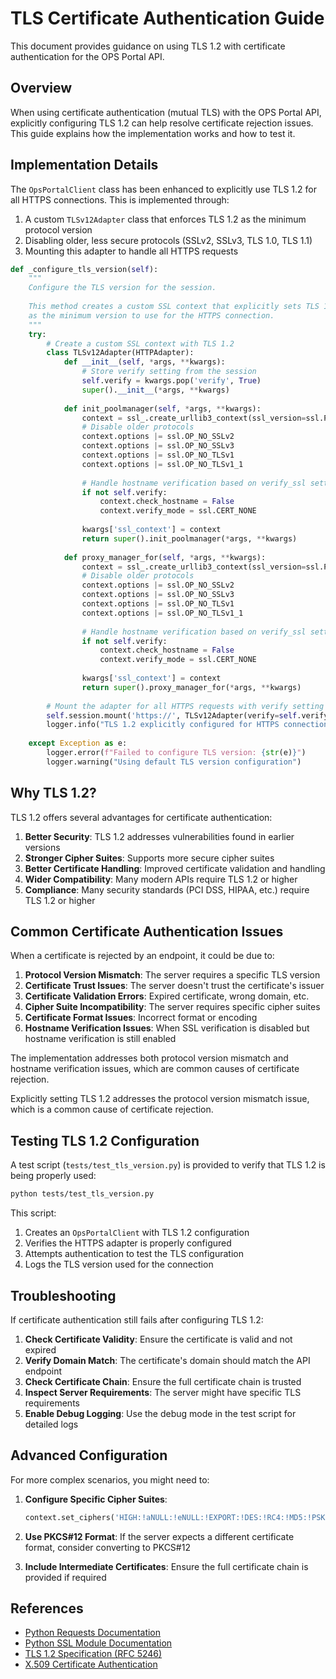 # TLS Certificate Authentication Guide

This document provides guidance on using TLS 1.2 with certificate authentication for the OPS Portal API.

## Overview

When using certificate authentication (mutual TLS) with the OPS Portal API, explicitly configuring TLS 1.2 can help resolve certificate rejection issues. This guide explains how the implementation works and how to test it.

## Implementation Details

The `OpsPortalClient` class has been enhanced to explicitly use TLS 1.2 for all HTTPS connections. This is implemented through:

1. A custom `TLSv12Adapter` class that enforces TLS 1.2 as the minimum protocol version
2. Disabling older, less secure protocols (SSLv2, SSLv3, TLS 1.0, TLS 1.1)
3. Mounting this adapter to handle all HTTPS requests

```python
def _configure_tls_version(self):
    """
    Configure the TLS version for the session.
    
    This method creates a custom SSL context that explicitly sets TLS 1.2
    as the minimum version to use for the HTTPS connection.
    """
    try:
        # Create a custom SSL context with TLS 1.2
        class TLSv12Adapter(HTTPAdapter):
            def __init__(self, *args, **kwargs):
                # Store verify setting from the session
                self.verify = kwargs.pop('verify', True)
                super().__init__(*args, **kwargs)
                
            def init_poolmanager(self, *args, **kwargs):
                context = ssl_.create_urllib3_context(ssl_version=ssl.PROTOCOL_TLSv1_2)
                # Disable older protocols
                context.options |= ssl.OP_NO_SSLv2
                context.options |= ssl.OP_NO_SSLv3
                context.options |= ssl.OP_NO_TLSv1
                context.options |= ssl.OP_NO_TLSv1_1
                
                # Handle hostname verification based on verify_ssl setting
                if not self.verify:
                    context.check_hostname = False
                    context.verify_mode = ssl.CERT_NONE
                
                kwargs['ssl_context'] = context
                return super().init_poolmanager(*args, **kwargs)
            
            def proxy_manager_for(self, *args, **kwargs):
                context = ssl_.create_urllib3_context(ssl_version=ssl.PROTOCOL_TLSv1_2)
                # Disable older protocols
                context.options |= ssl.OP_NO_SSLv2
                context.options |= ssl.OP_NO_SSLv3
                context.options |= ssl.OP_NO_TLSv1
                context.options |= ssl.OP_NO_TLSv1_1
                
                # Handle hostname verification based on verify_ssl setting
                if not self.verify:
                    context.check_hostname = False
                    context.verify_mode = ssl.CERT_NONE
                
                kwargs['ssl_context'] = context
                return super().proxy_manager_for(*args, **kwargs)
        
        # Mount the adapter for all HTTPS requests with verify setting
        self.session.mount('https://', TLSv12Adapter(verify=self.verify_ssl))
        logger.info("TLS 1.2 explicitly configured for HTTPS connections")
        
    except Exception as e:
        logger.error(f"Failed to configure TLS version: {str(e)}")
        logger.warning("Using default TLS version configuration")
```

## Why TLS 1.2?

TLS 1.2 offers several advantages for certificate authentication:

1. **Better Security**: TLS 1.2 addresses vulnerabilities found in earlier versions
2. **Stronger Cipher Suites**: Supports more secure cipher suites
3. **Better Certificate Handling**: Improved certificate validation and handling
4. **Wider Compatibility**: Many modern APIs require TLS 1.2 or higher
5. **Compliance**: Many security standards (PCI DSS, HIPAA, etc.) require TLS 1.2 or higher

## Common Certificate Authentication Issues

When a certificate is rejected by an endpoint, it could be due to:

1. **Protocol Version Mismatch**: The server requires a specific TLS version
2. **Certificate Trust Issues**: The server doesn't trust the certificate's issuer
3. **Certificate Validation Errors**: Expired certificate, wrong domain, etc.
4. **Cipher Suite Incompatibility**: The server requires specific cipher suites
5. **Certificate Format Issues**: Incorrect format or encoding
6. **Hostname Verification Issues**: When SSL verification is disabled but hostname verification is still enabled

The implementation addresses both protocol version mismatch and hostname verification issues, which are common causes of certificate rejection.

Explicitly setting TLS 1.2 addresses the protocol version mismatch issue, which is a common cause of certificate rejection.

## Testing TLS 1.2 Configuration

A test script (`tests/test_tls_version.py`) is provided to verify that TLS 1.2 is being properly used:

```bash
python tests/test_tls_version.py
```

This script:
1. Creates an `OpsPortalClient` with TLS 1.2 configuration
2. Verifies the HTTPS adapter is properly configured
3. Attempts authentication to test the TLS configuration
4. Logs the TLS version used for the connection

## Troubleshooting

If certificate authentication still fails after configuring TLS 1.2:

1. **Check Certificate Validity**: Ensure the certificate is valid and not expired
2. **Verify Domain Match**: The certificate's domain should match the API endpoint
3. **Check Certificate Chain**: Ensure the full certificate chain is trusted
4. **Inspect Server Requirements**: The server might have specific TLS requirements
5. **Enable Debug Logging**: Use the debug mode in the test script for detailed logs

## Advanced Configuration

For more complex scenarios, you might need to:

1. **Configure Specific Cipher Suites**:
   ```python
   context.set_ciphers('HIGH:!aNULL:!eNULL:!EXPORT:!DES:!RC4:!MD5:!PSK')
   ```

2. **Use PKCS#12 Format**:
   If the server expects a different certificate format, consider converting to PKCS#12

3. **Include Intermediate Certificates**:
   Ensure the full certificate chain is provided if required

## References

- [Python Requests Documentation](https://docs.python-requests.org/)
- [Python SSL Module Documentation](https://docs.python.org/3/library/ssl.html)
- [TLS 1.2 Specification (RFC 5246)](https://tools.ietf.org/html/rfc5246)
- [X.509 Certificate Authentication](https://en.wikipedia.org/wiki/X.509)
